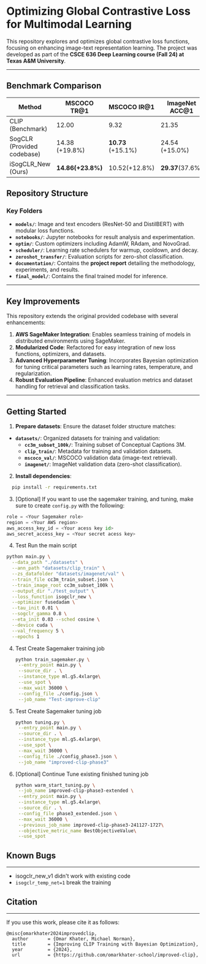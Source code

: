 # **Optimizing Global Contrastive Loss for Multimodal Learning**

This repository explores and optimizes global contrastive loss functions, focusing on enhancing image-text representation learning. The project was developed as part of the **CSCE 636 Deep Learning course (Fall 24) at Texas A&M University**.

---
## Benchmark Comparison


| **Method**        | **MSCOCO TR@1** | **MSCOCO IR@1** | **ImageNet ACC@1** | **Average** |
|--------------------|-----------------|------------------|--------------------|-------------|
| CLIP (Benchmark)   | 12.00           | 9.32             | 21.35              | 14.22       |
| SogCLR (Provided codebase)          | 14.38 (+19.8%)     | **10.73**     (+15.1%)         | 24.54       (+15.0%)         | 16.55   (+16.4%)     |
| iSogCLR\_New (Ours)| **14.86(+23.8%)**       | 10.52(+12.8%)        | **29.37**(37.6%)          | **18.25**(+28.3%)   |


## **Repository Structure**

### **Key Folders**
- **`models/`**: Image and text encoders (ResNet-50 and DistilBERT) with modular loss functions.  
- **`notebooks/`**: Jupyter notebooks for result analysis and experimentation.  
- **`optim/`**: Custom optimizers including AdamW, RAdam, and NovoGrad.  
- **`scheduler/`**: Learning rate schedulers for warmup, cooldown, and decay.  
- **`zeroshot_transfer/`**: Evaluation scripts for zero-shot classification.  
- **`documentation/`**: Contains the **project report** detailing the methodology, experiments, and results.
- **`final_model/`**: Contains the final trained model for inference. 

---

## **Key Improvements**
This repository extends the original provided codebase with several enhancements:
1. **AWS SageMaker Integration**: Enables seamless training of models in distributed environments using SageMaker.
2. **Modularized Code**: Refactored for easy integration of new loss functions, optimizers, and datasets.
3. **Advanced Hyperparameter Tuning**: Incorporates Bayesian optimization for tuning critical parameters such as learning rates, temperature, and regularization.
4. **Robust Evaluation Pipeline**: Enhanced evaluation metrics and dataset handling for retrieval and classification tasks.

---

## **Getting Started**
1. **Prepare datasets**: Ensure the dataset folder structure matches:

- **`datasets/`**: Organized datasets for training and validation:  
  - **`cc3m_subset_100k/`**: Training subset of Conceptual Captions 3M.  
  - **`clip_train/`**: Metadata for training and validation datasets.  
  - **`mscoco_val/`**: MSCOCO validation data (image-text retrieval).  
  - **`imagenet/`**: ImageNet validation data (zero-shot classification).
    
2. **Install dependencies**:
   
  ```bash
    pip install -r requirements.txt
  ``` 
3. [Optional] If you want to use the sagemaker training, and tuning, make sure to create `config.py` with the following: 
  ```python
  role = <Your Sagemaker role>
  region = <Your AWS region>
  aws_access_key_id = <Your acess key id>
  aws_secret_access_key = <Your secret acess key>
  ```
4. Test Run the main script
   
  ```bash
  python main.py \
    --data_path "./datasets" \
    --ann_path "datasets/clip_train" \
    --zs_datafolder "datasets/imagenet/val" \
    --train_file cc3m_train_subset.json \
    --train_image_root cc3m_subset_100k \
    --output_dir "./test_output" \
    --loss_function isogclr_new \
    --optimizer fusedadam \
    --tau_init 0.01 \
    --sogclr_gamma 0.8 \
    --eta_init 0.03 --sched cosine \
    --device cuda \
    --val_frequency 5 \
    --epochs 1
   ```
4. Test Create Sagemaker training job
   
   ```bash
   python train_sagemaker.py \
    --entry_point main.py \
    --source_dir . \
    --instance_type ml.g5.4xlarge\
    --use_spot \
    --max_wait 36000 \
    --config_file ./config.json \
    --job_name "Test-improve-clip"
   ```
6. Test Create Sagemaker tuning job
   
   ```bash
   python tuning.py \
    --entry_point main.py \
    --source_dir . \
    --instance_type ml.g5.4xlarge\
    --use_spot \
    --max_wait 36000 \
    --config_file ./config_phase3.json \
    --job_name "improved-clip-phase3"
   ```
7. [Optional] Continue Tune existing finished tuning job
   
   ```bash
   python warm_start_tuning.py \
    --job_name improved-clip-phase3-extended \
    --entry_point main.py \
    --instance_type ml.g5.4xlarge\
    --source_dir . \
    --config_file phase3_extended.json \
    --max_wait 36000 \
    --previous_job_name improved-clip-phase3-241127-1727\
    --objective_metric_name BestObjectiveValue\
    --use_spot
   ```

## Known Bugs
---
- isogclr_new_v1 didn't work with existing code
- `isogclr_temp_net=1` break the training  

## Citation
---
If you use this work, please cite it as follows:
```
@misc{omarkhater2024improvedclip,
  author       = {Omar Khater, Michael Norman},
  title        = {Improving CLIP Training with Bayesian Optimization},
  year         = {2024},
  url          = {https://github.com/omarkhater-school/improved-clip},
```
